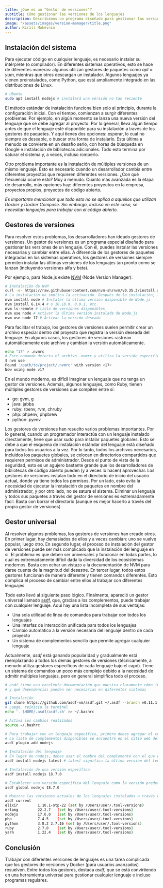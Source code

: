 ```yaml
---
title: ¿Qué es un "Gestor de versiones"?
subtitle: Cómo gestionar las versiones de los lenguajes
description: Describimos un programa diseñado para gestionar las versiones de los lenguajes. Con él, puedes instalar las versiones necesarias y cambiar entre ellas.
image: "/assets/images/version-manager/title.png"
author: Kirill Mokevnin
---
```


## Instalación del sistema

Para ejecutar código en cualquier lenguaje, es necesario instalar su intérprete (o compilador). En diferentes sistemas operativos, esto se hace de diferentes maneras: algunos utilizan gestores de paquetes como *apt* o *yum*, mientras que otros descargan un instalador. Algunos lenguajes ya vienen preinstalados, como Python, que está ampliamente integrado en las distribuciones de Linux.

```bash
# Ubuntu
sudo apt install nodejs # instalará una versión no tan reciente
```

El método estándar de instalación funciona bien solo al principio, durante la configuración inicial. Con el tiempo, comienzan a surgir diferentes problemas. Por ejemplo, en algún momento se lanza una nueva versión del lenguaje que se debe agregar al proyecto. Por lo general, lleva algún tiempo antes de que el lenguaje esté disponible para su instalación a través de los gestores de paquetes. Y aquí tienes dos opciones: esperar, lo cual no siempre es deseable, o buscar otra forma de instalarlo. Esta última a menudo se convierte en un desafío serio, con horas de búsqueda en Google e instalación de bibliotecas adicionales. Todo esto termina por saturar el sistema y, a veces, incluso romperlo.

<Banner name="intensive-devops" />

Otro problema importante es la instalación de múltiples versiones de un mismo lenguaje. Esto es necesario cuando un desarrollador cambia entre diferentes proyectos que requieren diferentes versiones. ¿Con qué frecuencia ocurre esto? Muy a menudo. Cuanto más avanzada es la etapa de desarrollo, más opciones hay: diferentes proyectos en la empresa, proyectos propios, proyectos de código abierto.

*Es importante mencionar que todo esto no se aplica a aquellos que utilizan Docker y Docker Compose. Sin embargo, incluso en este caso, se necesitan lenguajes para trabajar con el código abierto.*

## Gestores de versiones

Para resolver estos problemas, los desarrolladores han ideado gestores de versiones. Un gestor de versiones es un programa especial diseñado para gestionar las versiones de un lenguaje. Con él, puedes instalar las versiones necesarias y cambiar entre ellas. A diferencia de los gestores de paquetes integrados en los sistemas operativos, los gestores de versiones siempre permiten instalar las últimas versiones de los lenguajes tan pronto como se lanzan (incluyendo versiones alfa y beta).

Por ejemplo, para Node.js existe [NVM](https://github.com/nvm-sh/nvm) (Node Version Manager):

```bash
# Instalación de NVM
curl -o- https://raw.githubusercontent.com/nvm-sh/nvm/v0.35.3/install.sh | bash
# La instalación no implica la activación. Después de la instalación, la versión activa seguirá siendo la misma que antes de la instalación
nvm install node # Instalar la última versión disponible de Node.js
nvm install 6.14.4 # o 10.10.0, 8.9.1, etc.
nvm ls-remote # lista de versiones disponibles
nvm use node # Activar la última versión instalada de Node.js
nvm use node 17 # Activar la versión deseada
```

Para facilitar el trabajo, los gestores de versiones suelen permitir crear un archivo especial dentro del proyecto que registra la versión deseada del lenguaje. En algunos casos, los gestores de versiones rastrean automáticamente este archivo y cambian la versión automáticamente.

```bash
echo "17" > .nvmrc
# Este comando detecta el archivo .nvmrc y utiliza la versión especificada allí
$ nvm use
Found '/path/to/project/.nvmrc' with version <17>
Now using node v17
```

En el mundo moderno, es difícil imaginar un lenguaje que no tenga un gestor de versiones. Además, algunos lenguajes, como Ruby, tienen múltiples gestores de versiones que compiten entre sí:

* go: gvm, g
* java: jabba
* ruby: rbenv, rvm, chruby
* php: phpenv, phpbrew
* python: pyenv

Los gestores de versiones han resuelto varios problemas importantes. Por lo general, cuando un programador interactúa con un lenguaje instalado directamente, tiene que usar *sudo* para instalar paquetes globales. Esto se debe a que el esquema de instalación estándar del lenguaje está diseñado para todos los usuarios a la vez. Por lo tanto, todos los archivos necesarios, incluidos los paquetes globales, se colocan en directorios compartidos que requieren permisos de administrador. Desde el punto de vista de la seguridad, esto es un agujero bastante grande que los desarrolladores de bibliotecas de código abierto pueden (y a veces lo hacen) aprovechar. Los gestores de versiones instalan todo en el directorio de inicio del usuario actual, donde ya tiene todos los permisos. Por un lado, esto evita la necesidad de ejecutar la instalación de paquetes en nombre del administrador, y por otro lado, no se satura el sistema. Eliminar un lenguaje y todos sus paquetes a través del gestor de versiones es extremadamente fácil. Basta con borrar el directorio (aunque es mejor hacerlo a través del propio gestor de versiones).

## Gestor universal

Al resolver algunos problemas, los gestores de versiones han creado otros. En primer lugar, hay demasiados de ellos y a veces cambian: uno se vuelve popular, luego otro. En segundo lugar, el proceso de instalación del gestor de versiones puede ser más complicado que la instalación del lenguaje en sí. El problema es que deben ser universales y funcionar en todas partes, lo cual es extremadamente difícil dada la diversidad de los ecosistemas modernos. Basta con echar un vistazo a la documentación de NVM para darse cuenta de la magnitud del desastre. En tercer lugar, todos estos gestores funcionan de manera diferente y tienen comandos diferentes. Esto complica el proceso de cambiar entre ellos al trabajar con diferentes lenguajes.

Todo esto llevó al siguiente paso lógico. Finalmente, apareció un gestor universal llamado [asdf](https://asdf-vm.com/), que, gracias a los complementos, puede trabajar con cualquier lenguaje. Aquí hay una lista incompleta de sus ventajas:

* Una sola utilidad de línea de comandos para trabajar con todos los lenguajes
* Una interfaz de interacción unificada para todos los lenguajes
* Cambio automático a la versión necesaria del lenguaje dentro de cada proyecto
* Un sistema de complementos sencillo que permite agregar cualquier lenguaje

Actualmente, *asdf* está ganando popularidad y gradualmente está reemplazando a todos los demás gestores de versiones (técnicamente, a menudo utiliza gestores específicos de cada lenguaje bajo el capó). Tiene un sistema de comandos un poco más complejo debido a la necesidad de admitir múltiples lenguajes, pero en general simplifica todo el proceso.

```bash
# asdf tiene una excelente documentación que muestra claramente cómo instalarlo
# y qué dependencias pueden ser necesarias en diferentes sistemas

# Instalación
git clone https://github.com/asdf-vm/asdf.git ~/.asdf --branch v0.11.1
# Luego, reinicia la terminal
echo '. $HOME/.asdf/asdf.sh' >> ~/.bashrc

# Activa los cambios realizados
source ~/.bashrc

# Para trabajar con un lenguaje específico, primero debes agregar el complemento correspondiente
# La lista de complementos disponibles se encuentra en el sitio web del proyecto
asdf plugin add nodejs

# Instalación del lenguaje
# En lugar de nodejs, debes usar el nombre del complemento con el que estás trabajando
asdf install nodejs latest # latest significa la última versión del lenguaje especificado

# Instalación de una versión específica
asdf install nodejs 18.7.0

# Establecer una versión específica del lenguaje como la versión predeterminada
asdf global nodejs 18.7.0

# Muestra las versiones actuales de los lenguajes instalados a través de asdf
asdf current
elixir         1.10.1-otp-22 (set by /Users/user/.tool-versions)
erlang         22.2.7   (set by /Users/user/.tool-versions)
nodejs         17.0.0   (set by /Users/user/.tool-versions)
php            7.4.5    (set by /Users/user/.tool-versions)
python         3.8.2 2.7.16 (set by /Users/user/.tool-versions)
ruby           2.7.0    (set by /Users/user/.tool-versions)
yarn           1.22.4   (set by /Users/user/.tool-versions)
```

## Conclusión

Trabajar con diferentes versiones de lenguajes es una tarea complicada que los gestores de versiones y Docker (para usuarios avanzados) resuelven. Entre todos los gestores, destaca *asdf*, que se está convirtiendo en una herramienta universal para gestionar cualquier lenguaje e incluso programas regulares.
